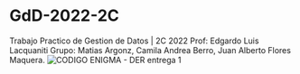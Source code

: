 # GdD-2022-2C
Trabajo Practico de Gestion de Datos | 2C 2022 
Prof: Edgardo Luis Lacquaniti 
Grupo: Matias Argonz, Camila Andrea Berro, Juan Alberto Flores Maquera.
![CODIGO ENIGMA - DER entrega 1](https://github.com/ArgonzMatias/GDD2cCodigoEnigma/assets/62978820/0e52ce44-58e0-4d26-86c0-a18ebf47ba83)
